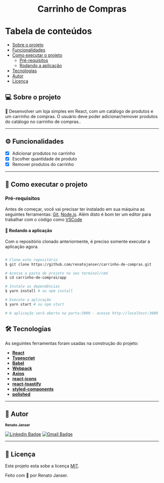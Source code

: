 <h1 align="center">
			Carrinho de Compras
</h1>


Tabela de conteúdos
=================
<!--ts-->
   * [Sobre o projeto](#-sobre-o-projeto)
   * [Funcionalidades](#%EF%B8%8F-funcionalidades)
   * [Como executar o projeto](#-como-executar-o-projeto)
     * [Pré-requisitos](#pré-requisitos)
     * [Rodando a aplicação](#-rodando-a-aplicação)
   * [Tecnologias](#-tecnologias)
   * [Autor](#-autor)
   * [Licença](#-licença)
<!--ts-->


## 💻 Sobre o projeto

💪 Desenvolver um loja simples em React, com um catálogo de produtos e um carrinho de compras. O usuário deve poder adicionar/remover produtos do catálogo no carrinho de compras..

---

## ⚙️ Funcionalidades

- [x] Adicionar produtos no carrinho
- [x] Escolher quantidade de produto
- [x] Remover produtos do carrinho

---


## 🚀 Como executar o projeto

### Pré-requisitos

Antes de começar, você vai precisar ter instalado em sua máquina as seguintes ferramentas:
[Git](https://git-scm.com), [Node.js](https://nodejs.org/en/). 
Além disto é bom ter um editor para trabalhar com o código como [VSCode](https://code.visualstudio.com/)


#### 🧭 Rodando a aplicação

Com o repositório clonado anteriormente, é preciso somente executar a aplicação agora.

```bash

# Clone este repositório
$ git clone https://github.com/renatojanser/carrinho-de-compras.git

# Acesse a pasta do projeto no seu terminal/cmd
$ cd carrinho-de-compras/app

# Instale as dependências
$ yarn install # ou npm install

# Execute a aplicação
$ yarn start # ou npm start

# A aplicação será aberta na porta:3000 - acesse http://localhost:3000

```

## 🛠 Tecnologias

As seguintes ferramentas foram usadas na construção do projeto:

-   **[React](https://reactjs.org/)**
-   **[Typescript](https://www.typescriptlang.org/)**
-   **[Babel](https://babeljs.io/)**
-   **[Webpack](https://webpack.js.org/)**
-   **[Axios](https://github.com/axios/axios)**
-   **[react-icons](https://react-icons.github.io/react-icons/)**
-   **[react-toastify](https://github.com/fkhadra/react-toastify#readme)**
-   **[styled-components](https://styled-components.com/)**
-   **[polished](https://polished.js.org/)**

---

## 🦸 Autor

<sub><b>Renato Janser</b></sub>
<br />

[![Linkedin Badge](https://img.shields.io/badge/-Renato%20Janser-blue?style=flat-square&logo=Linkedin&logoColor=white&link=https://www.linkedin.com/in/renato-janser/)](https://www.linkedin.com/in/renato-janser/) 
[![Gmail Badge](https://img.shields.io/badge/-renato.janser@gmail.com-c14438?style=flat-square&logo=Gmail&logoColor=white&link=mailto:renato.janser@gmail.com)](mailto:renato.janser@gmail.com)

---

## 📝 Licença

Este projeto esta sobe a licença [MIT](./LICENSE).

Feito com 💜 por Renato Janser.

